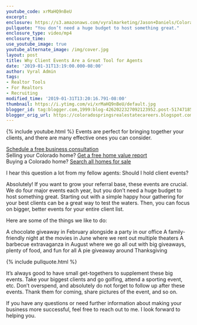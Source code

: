```yaml
---
youtube_code: xrMaHQ9nBeU
excerpt:
enclosure: https://s3.amazonaws.com/vyralmarketing/Jason+Daniels/Colorado+Springs+Real+Estate-+Why+Client+Events+Are+a+Great+Tool+for+Agents.mp4
pullquote: "You don’t need a huge budget to host something great."
enclosure_type: video/mp4
enclosure_time:
use_youtube_image: true
youtube_alternate_image: /img/cover.jpg
layout: post
title: Why Client Events Are a Great Tool for Agents
date: '2019-01-31T13:19:00.000-08:00'
author: Vyral Admin
tags:
- Realtor Tools
- For Realtors
- Recruiting
modified_time: '2019-01-31T13:20:16.791-08:00'
thumbnail: https://i.ytimg.com/vi/xrMaHQ9nBeU/default.jpg
blogger_id: tag:blogger.com,1999:blog-4262022327092123952.post-5174718556066961703
blogger_orig_url: https://coloradospringsrealestatecareers.blogspot.com/2019/01/events-are-perfect-for-bringing.html
---
```

{% include youtube.html %}
Events are perfect for bringing together your clients, and there are many effective ones you can consider.

<div class="post-cta">
<a href="/contact/" target="_blank">Schedule a free business consultation</a><br>
Selling your Colorado home? <a href="http://www.coloradohomesvalue.com/" target="_blank">Get a free home value report<br>  </a>
Buying a Colorado home? <a href="http://www.coloradospringstophomes.com/" target="_blank">Search all homes for sale</a>
</div>

I hear this question a lot from my fellow agents: Should I hold client events?

Absolutely! If you want to grow your referral base, these events are crucial. We do four major events each year, but you don’t need a huge budget to host something great. Starting out with a simple happy hour gathering for your best clients can be a great way to test the waters. Then, you can focus on bigger, better events for your entire client list.

Here are some of the things we like to do:

A chocolate giveaway in February alongside a party in our office
A family-friendly night at the movies in June where we rent out multiple theaters
A barbecue extravaganza in August where we go all out with big giveaways, plenty of food, and fun for all
A pie giveaway around Thanksgiving

{% include pullquote.html %}

It’s always good to have small get-togethers to supplement these big events. Take your biggest clients and go golfing, attend a sporting event, etc. Don’t overspend, and absolutely do not forget to follow up after these events. Thank them for coming, share pictures of the event, and so on.

If you have any questions or need further information about making your business more successful, feel free to reach out to me. I look forward to helping you.
